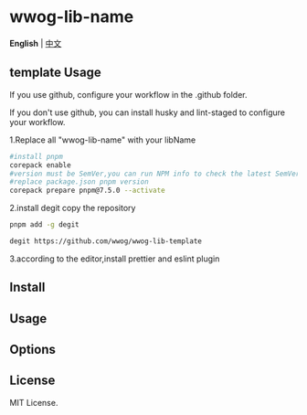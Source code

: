 # wwog-lib-name

**English** | [中文](./docs/README.zh-CN.md)

## template Usage

If you use github, configure your workflow in the .github folder.

If you don't use github, you can install husky and lint-staged to configure your workflow.

1.Replace all "wwog-lib-name" with your libName

```bash
#install pnpm
corepack enable
#version must be SemVer,you can run NPM info to check the latest SemVer
#replace package.json pnpm version
corepack prepare pnpm@7.5.0 --activate
```

2.install degit copy the repository

```bash
pnpm add -g degit

degit https://github.com/wwog/wwog-lib-template
```

3.according to the editor,install prettier and eslint plugin


## Install

## Usage

## Options

## License

MIT License.
